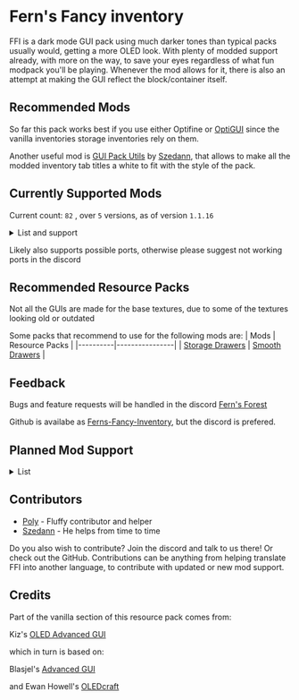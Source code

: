 # Fern's Fancy inventory
FFI is a dark mode GUI pack using much darker tones than typical packs usually would, getting a more OLED look. With plenty of modded support already, with more on the way, to save your eyes regardless of what fun modpack you'll be playing. Whenever the mod allows for it, there is also an attempt at making the GUI reflect the block/container itself.

## Recommended Mods
So far this pack works best if you use either Optifine or [OptiGUI](https://modrinth.com/mod/optigui) since the vanilla inventories storage inventories rely on them.

Another useful mod is [GUI Pack Utils](https://modrinth.com/mod/gui-pack-utils) by [Szedann](https://modrinth.com/user/Szedann), that allows to make all the modded inventory tab titles a white to fit with the style of the pack.
## Currently Supported Mods
Current count: 
`
82
`
, over 
`5` versions, as of version `1.1.16`
<details>
<summary>List and support</summary>

| ❌ - Not supported | ✅ - Supported | ⚠️ - Partial support |
|:----:|:----:|:----:|

Partial support could mean that all inventories in the mod are dark, but not styled, or that some are styled and some aren't, or some remain light, or that it simply lacks support to remove the title of a GUI.

1.21 currently includes all the mod files from 1.20, but the mods are yet to update, so unless they change their files when updating, FFI should work when they get a 1.21 version.

1.20 and 1.21 legacy versions are to support create 0.5.1 and below, until not required anymore.

---
| Mods     | 1.16 | 1.18 | 1.19 | 1.20 | 1.21 |
|----------|:----:|:----:|:----:|:----:|:----:|
| [Accessories](https://modrinth.com/mod/accessories) | ❌ | ❌ | ❌ | ✅ | ✅ |
| [Astral Sorcery](https://www.curseforge.com/minecraft/mc-mods/astral-sorcery) | ✅ | ❌ | ❌ | ❌ | ❌ |
| [Auth Me](https://modrinth.com/mod/auth-me) | ✅ | ✅ | ✅ | ✅ | ✅ |
| [Axiom](https://modrinth.com/mod/axiom) | ❌ | ❌ | ❌ | ✅ | ✅ |
| [Backpacked](https://www.curseforge.com/minecraft/mc-mods/backpacked-fabric) | ❌ | ❌ | ✅ | ✅ | ❌ |
| [BackSlot](https://modrinth.com/mod/backslot) | ✅| ✅ | ✅ | ✅ | ✅ |
| [Better Advancements](https://modrinth.com/mod/better-advancements) | ✅ | ✅ | ✅ | ✅ | ✅ |
| [Better Enchanting](https://modrinth.com/mod/better-enchanting) | ❌ | ❌ | ❌ | ✅ | ✅ |
| [Better Stats](https://modrinth.com/mod/better-stats) | ❌ | ✅ | ✅ | ✅ | ✅ |
| [Brewin' And Chewin'](https://modrinth.com/mod/brewin-and-chewin-fabric/versions) | ❌ | ❌ | ✅ | ✅ | ✅ |
| [Camera Utils](https://modrinth.com/mod/camera-utils) | ❌ | ✅ | ✅ | ✅ | ✅ |
| [Capes](https://modrinth.com/mod/capes) | ❌ | ✅ | ✅ | ✅ | ❌ |
| [CC: Tweaked](https://modrinth.com/mod/cc-tweaked/) | ✅ | ✅ | ✅ | ✅ | ✅ |
| [Chat Patches](https://modrinth.com/mod/chatpatches) | ❌ | ✅ | ✅ | ✅ | ✅ |
| [Chunk Loaders](https://modrinth.com/mod/chunk-loaders) | ✅ | ✅ | ✅ | ✅ | ✅ |
| [Corpse](https://modrinth.com/mod/corpse) | ✅ | ✅ | ✅ | ✅ | ✅ |
| [Cosmetic Armor](https://modrinth.com/mod/cosmetic-armor) | ✅ | ✅ | ✅ | ✅ | ✅ |
| [Cosmetic Armor Reworked](https://www.curseforge.com/minecraft/mc-mods/cosmetic-armor-reworked) | ✅ | ✅ | ✅ | ✅ | ✅ |
| [Crafting Tweaks](https://modrinth.com/mod/crafting-tweaks) | ✅ | ✅ | ✅ | ✅ | ✅ |
| [Create](https://modrinth.com/mod/create) | ✅ | ✅ | ✅ | ✅ | ✅ |
| [Create Big Cannons](https://modrinth.com/mod/create-big-cannons) | ❌ | ✅ | ✅ | ✅ | ✅ |
| [Create Enchantment Industry](https://modrinth.com/mod/create-enchantment-industry) | ❌ | ❌ | ✅ | ✅ | ✅ |
| [Create: Estrogen](https://modrinth.com/mod/estrogen) | ❌ | ✅ | ✅ | ✅ | ❌ |
| [Create Nuclear](https://modrinth.com/mod/createnuclear) | ❌ | ❌ | ❌ | ✅ | ❌ |
| [Create: Numismatics](https://modrinth.com/mod/numismatics) | ❌ | ❌ | ❌ | ✅ | ✅ |
| [Create: Railways Navigator](https://modrinth.com/mod/create-railways-navigator) | ❌ | ✅ | ✅ | ✅ | ✅ |
| [Create: Steam 'n' Rails](https://modrinth.com/mod/create-steam-n-rails) | ❌ | ❌ | ✅ | ✅ | ✅ |
| [Curios](https://modrinth.com/mod/curios) | ✅ | ✅ | ✅ | ✅ | ✅ |
| [Detail Armor Bar](https://modrinth.com/mod/detail-armor-bar) | ✅ | ✅ | ✅ | ✅ | ✅ |
| [Diet](https://modrinth.com/mod/diet) | ⚠️ | ⚠️ | ⚠️ | ⚠️ | ⚠️ |
| [Easy Anvils](https://modrinth.com/mod/easy-anvils) | ❌ | ✅ | ✅ | ✅ | ✅ |
| [Elegant Armour](https://modrinth.com/mod/elegantarmour) | ❌ | ❌ | ✅ | ✅ | ✅ |
| [Embers Rekindled](https://modrinth.com/mod/embers) | ❌ | ❌ | ❌ | ✅ | ✅ |
| [EMI](https://modrinth.com/mod/emi) | ❌ | ✅ | ✅ | ✅ | ✅ |
| [Enchancement](https://modrinth.com/mod/enchancement) | ❌ | ✅ | ✅ | ✅ | ✅ |
| [Entity Texture Features](https://modrinth.com/mod/entitytexturefeatures) | ✅ | ✅ | ✅ | ✅ | ✅ |
| [Exposure](https://modrinth.com/mod/exposure) | ❌ | ❌ | ⚠️ | ✅ | ✅ |
| [Expanded delight](https://modrinth.com/mod/expanded-delight) | ❌ | ✅ | ✅ | ✅ | ✅ |
| [Extreme Sound Muffler](https://modrinth.com/mod/extreme_sound_muffler) | ❌ | ✅ | ✅ | ✅ | ✅ |
| [Fabric](https://fabricmc.net/) | ✅ | ✅ | ✅ | ✅ | ✅ |
| [Farmer's Delight](https://modrinth.com/mod/farmers-delight) | ✅ | ✅ | ✅ | ✅ | ✅ |
| [Farmer's Respite](https://www.curseforge.com/minecraft/mc-mods/farmers-respite) | ✅ | ✅ | ✅ | ✅ | ✅ |
| [Firorize](https://modrinth.com/mod/firorize) | ✅ | ✅ | ✅ | ✅ | ✅ |
| [FTB Library](https://www.curseforge.com/minecraft/mc-mods/ftb-library-forge) | ✅ | ✅ | ✅ | ✅ | ✅ |
| [FTB Quests](https://www.curseforge.com/minecraft/mc-mods/ftb-quests-forge) | ✅ | ✅ | ✅ | ✅  | ✅ |
| [FTB Teams](https://www.curseforge.com/minecraft/mc-mods/ftb-teams-forge) | ✅ | ✅ | ✅ | ✅ | ✅ |
| [Immersive Engineering](https://modrinth.com/mod/immersiveengineering) | ⚠️ | ⚠️ | ⚠️ | ⚠️ | ⚠️ |
| [Inventorio](https://modrinth.com/mod/inventorio) | ✅ | ✅ | ✅ | ✅ | ✅ |
| [Inventory Management](https://modrinth.com/mod/inventory-management) | ❌ | ✅ | ✅ | ✅ | ✅ |
| [Inventory Profiles Next](https://modrinth.com/mod/inventory-profiles-next) | ✅ | ✅ | ✅ | ✅ | ✅ |
| [Iris Shaders](https://modrinth.com/mod/iris) | ✅ | ✅ | ✅ | ✅ | ✅ |
| [ItemSwapper](https://modrinth.com/plugin/itemswapper) | ❌ | ✅ | ✅ | ✅ | ✅ |
| [JEI](https://modrinth.com/mod/jei) | ✅ | ✅ | ✅ | ✅ | ✅ |
| [Joy of Painting](https://modrinth.com/mod/joy-of-painting) | ✅ | ✅ | ✅ | ✅ | ✅ |
| [Litematica](https://modrinth.com/mod/litematica) | ✅ | ✅ | ✅ | ✅ | ✅ |
| [MaLiLib](https://modrinth.com/mod/malilib) | ✅ | ✅ | ✅ | ✅ | ✅ |
| [Malum](https://modrinth.com/mod/malum) | ❌ | ✅ | ✅ | ✅ | ✅ |
| [Mantle](https://modrinth.com/mod/mantle) | ✅ | ✅ | ✅ | ✅ | ❌ |
| [MidnightControls](https://modrinth.com/mod/midnightcontrols) | ✅ | ✅ | ✅ | ✅ | ✅ |
| [Miner's Delight](https://modrinth.com/mod/miners-delight) | ❌ | ✅ | ✅ | ✅ | ✅ |
| [Mod Menu](https://modrinth.com/mod/modmenu) | ✅ | ✅ | ✅ | ✅ | ✅ |
| [No Chat Reports](https://modrinth.com/mod/no-chat-reports) | ❌ | ✅ | ✅ | ✅ | ✅ |
| [ObsidianUI](https://modrinth.com/mod/obsidianui) | ✅ | ✅ | ✅ | ✅ | ✅ |
| [Quark](https://modrinth.com/mod/quark) | ✅ | ✅ | ✅ | ✅ | ✅ |
| [REI](https://modrinth.com/mod/rei) | ✅ | ✅ | ✅ | ✅ | ✅ |
| [ReplayMod](https://modrinth.com/mod/replaymod) | ✅ | ✅ | ✅ | ✅ | ✅ |
| [Resourcify](https://modrinth.com/mod/resourcify) | ✅ | ✅ | ✅ | ✅ | ✅ |
| [Screenshot Viewer](https://modrinth.com/mod/screenshot-viewer/versions) | ✅ | ✅ | ✅ | ✅ | ✅ |
| [SeasonHUD](https://modrinth.com/mod/seasonhud) | ✅ | ✅ | ✅ | ✅ | ✅ |
| [Show Me Your Skin!](https://modrinth.com/mod/show-me-your-skin) | ❌ | ✅ | ✅ | ✅ | ✅ |
| [Simple Discord RPC](https://modrinth.com/mod/simple-discord-rpc) | ✅ | ✅ | ✅ | ✅ | ✅ |
| [Simple Voice Chat](https://modrinth.com/plugin/simple-voice-chat) | ✅ | ✅ | ✅ | ✅ | ✅ |
| [Storage Drawers](https://modrinth.com/mod/storagedrawers) | ✅ | ✅ | ✅ | ✅ | ✅ |
| [Supplementaries](https://modrinth.com/mod/supplementaries) | ✅ | ✅ | ✅ | ✅ | ✅ |
| [Tinkers' Construct](https://modrinth.com/mod/tinkers-construct) | ⚠️ | ⚠️ | ⚠️ | ⚠️ | ❌ |
| [Trinkets](https://modrinth.com/mod/trinkets) | ❌ | ✅ | ✅ | ✅ | ✅ |
| [Universal Graves](https://modrinth.com/mod/universal-graves) | ❌ | ✅ | ✅ | ✅ | ✅ |
| [Utility Belt](https://modrinth.com/mod/utility-belt) | ❌ | ❌ | ⚠️ | ⚠️ | ⚠️ |
| [Vanilla Notebook](https://modrinth.com/mod/notebook) | ❌ | ✅ | ✅ | ✅ | ✅ |
| [What Are They Up To (Watut)](https://modrinth.com/mod/what-are-they-up-to) | ✅ | ✅ | ✅ | ✅ | ✅ |
| [Wired Redstone](https://modrinth.com/mod/wiredredstone) | ❌ | ✅ | ✅ | ✅ | ✅ |
| [Xaero's Minimap](https://modrinth.com/mod/xaeros-minimap) | ✅ | ✅ | ✅ | ✅ | ✅ |
</details>

Likely also supports possible ports, otherwise please suggest not working ports in the discord

## Recommended Resource Packs
Not all the GUIs are made for the base textures, due to some of the textures looking old or outdated

Some packs that recommend to use for the following mods are:
| Mods     | Resource Packs |
|----------|----------------|
| [Storage Drawers](https://modrinth.com/mod/storagedrawers) | [Smooth Drawers](https://modrinth.com/resourcepack/smooth-drawers) |

## Feedback
Bugs and feature requests will be handled in the discord
[Fern's Forest](https://discord.gg/3bgQsPYwZb)

Github is availabe as [Ferns-Fancy-Inventory](https://github.com/fernleafie/Ferns-Fancy-Inventory), but the discord is prefered.

## Planned Mod Support

<details>
<summary>List</summary>

  ### 1.20 related update
  ---

  - [Armourer's workshop](https://modrinth.com/mod/armourers-workshop)
  - [daves building extended](https://www.curseforge.com/minecraft/mc-mods/daves-building-extended)
  - [Amendments](https://modrinth.com/mod/amendments)
  - [Aquaculture](https://modrinth.com/mod/aquaculture)
  - [Builder's Delight](https://modrinth.com/mod/builders-delight)
  - [Chipped](https://modrinth.com/mod/chipped)
  - [Cloth Config API](https://modrinth.com/mod/cloth-config)
  - [Etched](https://modrinth.com/mod/etched)
  - [Exposure Catalog](https://modrinth.com/mod/exposure-catalog)
  - [Forbidden and Arcanus ](https://modrinth.com/mod/forbidden-arcanus)
  - [Framed Blocks](https://modrinth.com/mod/framedblocks)
  - [Inventory HUD+](https://www.curseforge.com/minecraft/mc-mods/inventory-hud-forge)
  - [Inventory Tabs](https://modrinth.com/mod/inventory-tabs)
  - [Inventory Tabs (updated)](https://modrinth.com/mod/inventory-tabs-updated)
  - [Just Enough Professions (JEP)](https://modrinth.com/mod/just-enough-professions-jep)
  - [Just Enough Resources](https://modrinth.com/mod/just-enough-resources-jer)
  - [[Let's Do] API](https://modrinth.com/mod/do-api)
  - [[Let's Do] Bakery](https://modrinth.com/mod/lets-do-bakery)
  - [[Let's Do] Beachparty](https://modrinth.com/mod/lets-do-beachparty)
  - [[Let's Do] Brewery](https://modrinth.com/mod/lets-do-brewery)
  - [[Let's Do] Candlelight](https://modrinth.com/mod/lets-do-candlelight)
  - [[Let's Do] HerbalBrews](https://modrinth.com/mod/lets-do-herbalbrews)
  - [[Let's Do] Meadow](https://modrinth.com/mod/lets-do-meadow)
  - [[Let's Do] Vinery](https://modrinth.com/mod/lets-do-vinery)
  - [Macaw's Furniture](https://modrinth.com/mod/macaws-furniture)
  - [Polymorph](https://modrinth.com/mod/polymorph)
  - [Rechiseled](https://modrinth.com/mod/rechiseled)
  - [Sophisticated Core](https://www.curseforge.com/minecraft/mc-mods/sophisticated-core)
  - [Tool Belt](https://www.curseforge.com/minecraft/mc-mods/tool-belt)
  ### 1.18 related update
  ---
  
   - [Beyond Earth](https://modrinth.com/mod/beyond-earth)
   - [Clockwork](https://modrinth.com/mod/create-clockwork)
   - [Control Engineering](https://modrinth.com/mod/control-engineering)
   - [Cooking for blockheads](https://modrinth.com/mod/cooking-for-blockheads)
   - [Create: Connected](https://modrinth.com/mod/create-connected)
   - [Create: Misc and Things](https://modrinth.com/mod/create-misc-and-things)
   - Create Casing
   - [Enchanting Infuser](https://modrinth.com/mod/enchanting-infuser)
   - [Engineer's Decor](https://modrinth.com/mod/engineersdecor)
   - [Eureka](https://modrinth.com/mod/eureka)
   - [Farming for blockheads](https://modrinth.com/mod/farming-for-blockheads)
   - [Immersive engineering (full support)](https://modrinth.com/mod/immersiveengineering)
   - [Immersive petroleum](https://www.curseforge.com/minecraft/mc-mods/immersive-petroleum)
   - Locksmith
   - [Polymorph](https://modrinth.com/mod/polymorph)
   - [Simple Planes](https://modrinth.com/mod/simple-planes)
   - [Sophisticated Backpacks](https://www.curseforge.com/minecraft/mc-mods/sophisticated-backpacks)
   - Spawner mod?
   - [Tinkers' Construct (full support)](https://modrinth.com/mod/tinkers-construct)
   - [Toast Control](https://www.curseforge.com/minecraft/mc-mods/toast-control)
   - Tool levelling
   - [ToroHealth Damage Indicators](https://www.curseforge.com/minecraft/mc-mods/torohealth-damage-indicators)

  ### 1.16 related update
  ---

  None at the moment
  
  ### Unrelated update

  ---
   - [Applied Energistics 2](https://modrinth.com/mod/ae2)
   - [Botania](https://modrinth.com/mod/botania)
   - [Refined Storage](https://modrinth.com/mod/refined-storage)

### Modpacks im gonna fix support for some day

  ---
  
   - [Better MC [FABRIC] - BMC1](https://www.curseforge.com/minecraft/modpacks/better-mc-fabric-bmc1)
   - [Better MC [FORGE] - BMC3](https://www.curseforge.com/minecraft/modpacks/better-mc-forge-bmc3)


  ### Mods that should really be reworked

  ---
  
   - [Better Stats](https://modrinth.com/mod/better-stats)
  
</details>

## Contributors
 - [Poly](https://github.com/poly-1810) - Fluffy contributor and helper
 - [Szedann](https://modrinth.com/user/Szedann) - He helps from time to time
 
Do you also wish to contribute? Join the discord and talk to us there! Or check out the GitHub. Contributions can be anything from helping translate FFI into another language, to contribute with updated or new mod support.
## Credits
Part of the vanilla section of this resource pack comes from:

Kiz's [OLED Advanced GUI](https://www.planetminecraft.com/texture-pack/dark-advanced-gui/)

which in turn is based on:

Blasjel's [Advanced GUI](https://www.planetminecraft.com/texture-pack/custom-gui/)

and
Ewan Howell's [OLEDcraft](https://www.planetminecraft.com/texture-pack/oledcraft/)